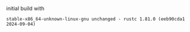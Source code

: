 initial build with
```
stable-x86_64-unknown-linux-gnu unchanged - rustc 1.81.0 (eeb90cda1 2024-09-04)
```
